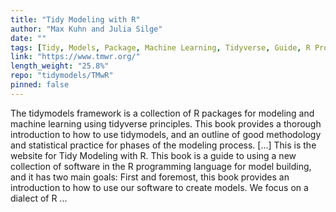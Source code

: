 ```yaml
---
title: "Tidy Modeling with R"
author: "Max Kuhn and Julia Silge"
date: ""
tags: [Tidy, Models, Package, Machine Learning, Tidyverse, Guide, R Programming]
link: "https://www.tmwr.org/"
length_weight: "25.8%"
repo: "tidymodels/TMwR"
pinned: false
---
```


The tidymodels framework is a collection of R packages for modeling and machine learning using tidyverse principles. This book provides a thorough introduction to how to use tidymodels, and an outline of good methodology and statistical practice for phases of the modeling process. [...] This is the website for Tidy Modeling with R. This book is a guide to using a new collection of software in the R programming language for model building, and it has two main goals: First and foremost, this book provides an introduction to how to use our software to create models. We focus on a dialect of R ...
